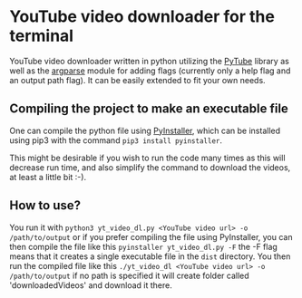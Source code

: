 # YouTube video downloader for the terminal

YouTube video downloader written in python utilizing the [PyTube](https://pytube.io/en/latest/) library as well as the [argparse](https://docs.python.org/3/library/argparse.html) module for adding flags (currently only a help flag and an output path flag). It can be easily extended to fit your own needs.

## Compiling the project to make an executable file

One can compile the python file using [PyInstaller](https://pyinstaller.org/en/stable/), which can be installed using pip3 with the command `pip3 install pyinstaller`.

This might be desirable if you wish to run the code many times as this will decrease run time, and also simplify the command to download the videos, at least a little bit :-).

## How to use?

You run it with `python3 yt_video_dl.py <YouTube video url> -o /path/to/output` or if you prefer compiling the file using PyInstaller, you can then compile the file like this `pyinstaller yt_video_dl.py -F` the -F flag means that it creates a single executable file in the `dist` directory. You then run the compiled file like this `./yt_video_dl <YouTube video url> -o /path/to/output` if no path is specified it will create folder called 'downloadedVideos' and download it there.
